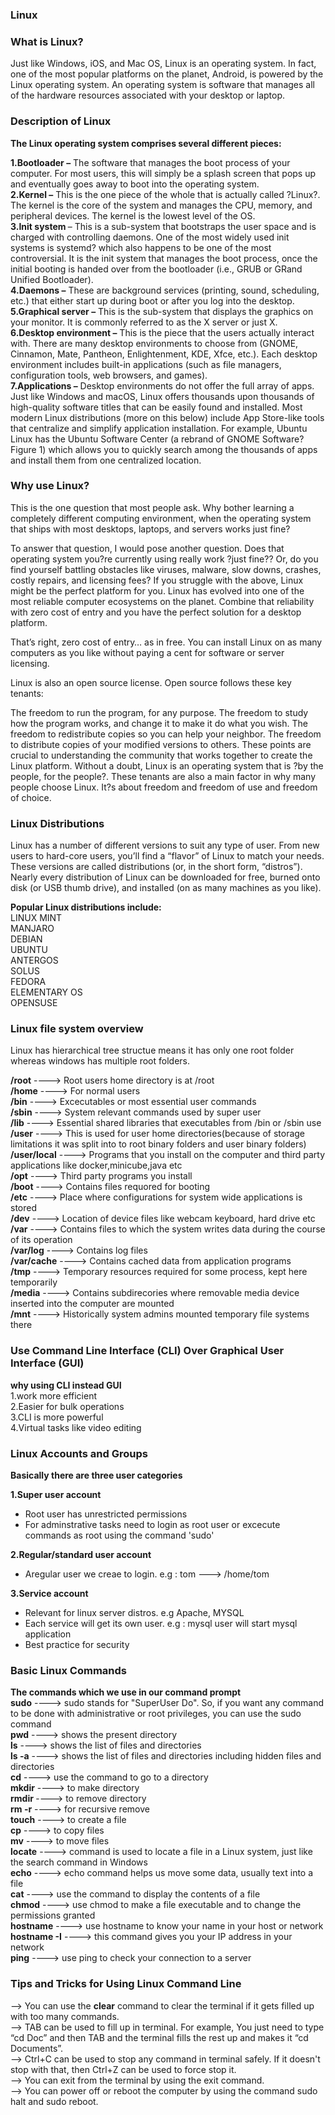 ### Linux

### What is Linux?

Just like Windows, iOS, and Mac OS, Linux is an operating system. In fact, one of the most popular platforms on the planet, Android, is powered by the Linux operating system. An operating system is software that manages all of the hardware resources associated with your desktop or laptop.

### Description of Linux

<b>The Linux operating system comprises several different pieces:</b><br>

<b>1.Bootloader –</b>  The software that manages the boot process of your computer. For most users, this will simply be a splash screen that pops up and eventually goes away to boot into the operating system.<br>
<b>2.Kernel –</b> This is the one piece of the whole that is actually called ?Linux?. The kernel is the core of the system and manages the CPU, memory, and peripheral devices. The kernel is the lowest level of the OS.<br>
<b>3.Init system </b> – This is a sub-system that bootstraps the user space and is charged with controlling daemons. One of the most widely used init systems is systemd? which also happens to be one of the most controversial. It is the init system that manages the boot process, once the initial booting is handed over from the bootloader (i.e., GRUB or GRand Unified Bootloader).<br>
<b>4.Daemons –</b> These are background services (printing, sound, scheduling, etc.) that either start up during boot or after you log into the desktop.<br>
<b>5.Graphical server –</b> This is the sub-system that displays the graphics on your monitor. It is commonly referred to as the X server or just X.<br>
<b>6.Desktop environment –</b> This is the piece that the users actually interact with. There are many desktop environments to choose from (GNOME, Cinnamon, Mate, Pantheon, Enlightenment, KDE, Xfce, etc.). Each desktop environment includes built-in applications (such as file managers, configuration tools, web browsers, and games).<br>
<b>7.Applications –</b> Desktop environments do not offer the full array of apps. Just like Windows and macOS, Linux offers thousands upon thousands of high-quality software titles that can be easily found and installed. Most modern Linux distributions (more on this below) include App Store-like tools that centralize and simplify application installation. For example, Ubuntu Linux has the Ubuntu Software Center (a rebrand of GNOME Software? Figure 1) which allows you to quickly search among the thousands of apps and install them from one centralized location.

### Why use Linux?

This is the one question that most people ask. Why bother learning a completely different computing environment, when the operating system that ships with most desktops, laptops, and servers works just fine?

To answer that question, I would pose another question. Does that operating system you?re currently using really work ?just fine?? Or, do you find yourself battling obstacles like viruses, malware, slow downs, crashes, costly repairs, and licensing fees?
If you struggle with the above, Linux might be the perfect platform for you. Linux has evolved into one of the most reliable computer ecosystems on the planet. Combine that reliability with zero cost of entry and you have the perfect solution for a desktop platform.

That’s right, zero cost of entry… as in free. You can install Linux on as many computers as you like without paying a cent for software or server licensing.

Linux is also an open source license. Open source follows these key tenants:

The freedom to run the program, for any purpose.
The freedom to study how the program works, and change it to make it do what you wish.
The freedom to redistribute copies so you can help your neighbor.
The freedom to distribute copies of your modified versions to others.
These points are crucial to understanding the community that works together to create the Linux platform. Without a doubt, Linux is an operating system that is ?by the people, for the people?. These tenants are also a main factor in why many people choose Linux. It?s about freedom and freedom of use and freedom of choice.

### Linux Distributions

Linux has a number of different versions to suit any type of user. From new users to hard-core users, you’ll find a “flavor” of Linux to match your needs. These versions are called distributions (or, in the short form, “distros”). Nearly every distribution of Linux can be downloaded for free, burned onto disk (or USB thumb drive), and installed (on as many machines as you like).

<b>Popular Linux distributions include:</b><br>
LINUX MINT<br>
MANJARO<br>
DEBIAN<br>
UBUNTU<br>
ANTERGOS<br>
SOLUS<br>
FEDORA<br>
ELEMENTARY OS<br>
OPENSUSE

### Linux file system overview

Linux has hierarchical tree structue means it has only one root folder whereas windows has multiple root folders.

<b>/root</b>                 ----> Root users home directory is at /root<br>
<b>/home</b>                 ----> For normal users<br>
<b>/bin</b>                  ----> Excecutables or most essential user commands<br>
<b>/sbin</b>                 ----> System relevant commands used by super user<br>
<b>/lib</b>                  ----> Essential shared libraries that executables from /bin or /sbin use<br>
<b>/user</b>                  ----> This is used for user home directories(because of storage limitations it was split into to root binary folders and user binary folders)<br>
<b>/user/local</b>           ----> Programs that you install on the computer and third party applications like docker,minicube,java etc<br>
<b>/opt</b>                  ----> Third party programs you install<br>
<b>/boot</b>                  ----> Contains files requored for booting<br>
<b>/etc</b>                   ----> Place where configurations for system wide applications is stored<br>
<b>/dev</b>                  ----> Location of device files like webcam keyboard, hard drive etc<br>
<b>/var</b>                  ----> Contains files to which the system writes data during the course of its operation<br>
<b>/var/log</b>              ----> Contains log files<br>
<b>/var/cache</b>             ----> Contains cached data from application programs<br>
<b>/tmp</b>                  ----> Temporary resources required for some process, kept here temporarily<br>
<b>/media</b>                ----> Contains subdirecories where removable media device inserted into the computer are mounted<br>
<b>/mnt</b>                  ----> Historically system admins mounted temporary file systems there<br>
### Use Command Line Interface (CLI) Over Graphical User Interface (GUI)
<b>why using CLI instead GUI</b><br>
1.work more efficient<br>
2.Easier for bulk operations<br>
3.CLI is more powerful<br>
4.Virtual tasks like video editing<br>

### Linux Accounts and Groups
<b>Basically there are three user categories</b><br>

<b>1.Super user account</b><br>
   * Root user has unrestricted permissions<br>
   * For adminstrative tasks need to login as root user or excecute commands as root using the command 'sudo' <br>

<b>2.Regular/standard user account</b><br>
   * Aregular user we creae to login. e.g : tom ---> /home/tom<br>

<b>3.Service account</b><br>
   * Relevant for linux server distros. e.g Apache, MYSQL<br>
   * Each service will get its own user. e.g : mysql user will start mysql application<br>
   * Best practice for security<br>
 
### Basic Linux Commands
<b> The commands which we use in our command prompt</b><br>
<b>sudo</b>          ----> sudo stands for "SuperUser Do". So, if you want any command to be done with administrative or root privileges, you can use the sudo command<br>
<b>pwd</b>           ----> shows the present directory<br>
<b>ls</b>            ----> shows the list of files and directories<br>
<b>ls -a</b>         ----> shows the list of files and directories including hidden files and directories<br>
<b>cd</b>            ----> use the command to go to a directory<br>
<b>mkdir</b>         ----> to make directory<br>
<b>rmdir </b>        ----> to remove directory<br>
<b>rm -r</b>         ----> for recursive remove<br>
<b>touch</b>         ----> to create a file<br>
<b>cp</b>            ----> to copy files<br>
<b>mv</b>            ----> to move files<br>
<b>locate</b>        ----> command is used to locate a file in a Linux system, just like the search command in Windows<br>
<b>echo</b>          ----> echo command helps us move some data, usually text into a file<br>
<b>cat</b>           ----> use the command to display the contents of a file<br>
<b>chmod</b>         ----> use chmod to make a file executable and to change the permissions granted<br>
<b>hostname</b>      ----> use hostname to know your name in your host or network<br>
<b>hostname -I</b>   ----> this command gives you your IP address in your network<br>
<b>ping</b>          ----> use ping to check your connection to a server<br>

### Tips and Tricks for Using Linux Command Line
--> You can use the <b>clear</b> command to clear the terminal if it gets filled up with too many commands.<br>
--> TAB can be used to fill up in terminal. For example, You just need to type “cd Doc” and then TAB and the terminal fills the rest up and makes it “cd Documents”.<br>
--> Ctrl+C can be used to stop any command in terminal safely. If it doesn't stop with that, then Ctrl+Z can be used to force stop it.<br>
--> You can exit from the terminal by using the exit command.<br>
--> You can power off or reboot the computer by using the command sudo halt and sudo reboot.<br>
